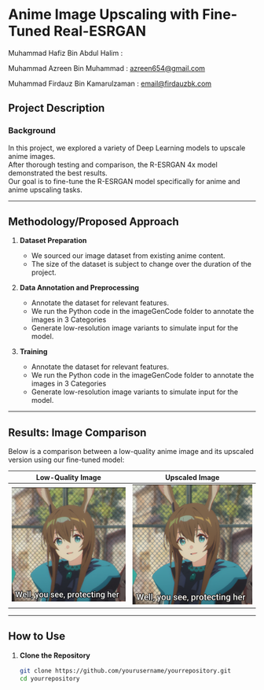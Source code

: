 # Anime Image Upscaling with Fine-Tuned Real-ESRGAN
Muhammad Hafiz Bin Abdul Halim : 

Muhammad Azreen Bin Muhammad : azreen654@gmail.com

Muhammad Firdauz Bin Kamarulzaman : email@firdauzbk.com


## Project Description

### Background  
In this project, we explored a variety of Deep Learning models to upscale anime images.  
After thorough testing and comparison, the R-ESRGAN 4x model demonstrated the best results.  
Our goal is to fine-tune the R-ESRGAN model specifically for anime and anime upscaling tasks.

---

## Methodology/Proposed Approach

1. **Dataset Preparation**  
   - We sourced our image dataset from existing anime content.
   - The size of the dataset is subject to change over the duration of the project.  

2. **Data Annotation and Preprocessing**  
   - Annotate the dataset for relevant features.
   - We run the Python code in the imageGenCode folder to annotate the images in 3 Categories
   - Generate low-resolution image variants to simulate input for the model.
     
3. **Training**  
   - Annotate the dataset for relevant features.
   - We run the Python code in the imageGenCode folder to annotate the images in 3 Categories
   - Generate low-resolution image variants to simulate input for the model.
  



---

## Results: Image Comparison

Below is a comparison between a low-quality anime image and its upscaled version using our fine-tuned model:

| Low-Quality Image                          | Upscaled Image                 |
|--------------------------------------------|--------------------------------|
| <img src="sample_images/Amiya_Original-256x256.png" width="1024"/> | <img src="sample_images/Amiya_Original-Upscaled.png" width="1024"/> |

---


## How to Use

1. **Clone the Repository**  
   ```bash
   git clone https://github.com/yourusername/yourrepository.git
   cd yourrepository
